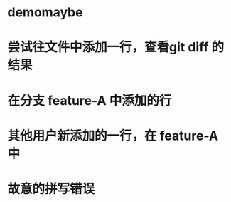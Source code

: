 # demomaybe
# 尝试往文件中添加一行，查看git diff 的结果
# 在分支 feature-A 中添加的行
# 其他用户新添加的一行，在 feature-A 中
# 故意的拼写错误

